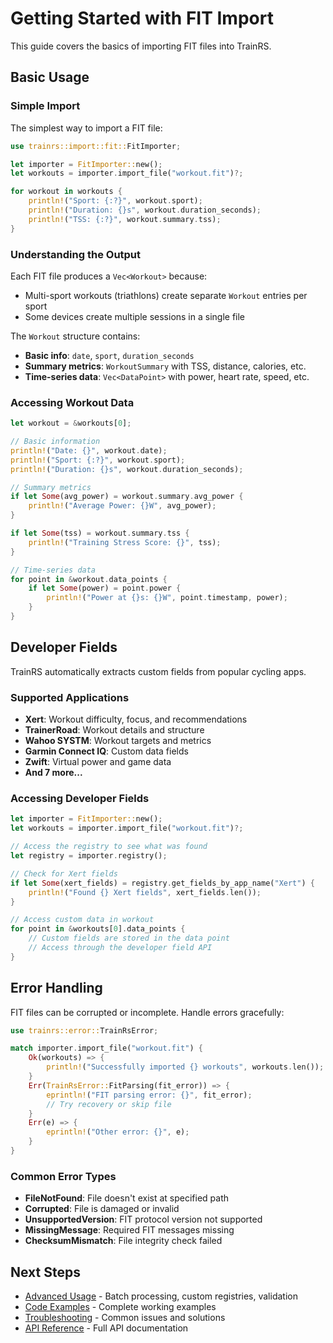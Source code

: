 # Getting Started with FIT Import

This guide covers the basics of importing FIT files into TrainRS.

## Basic Usage

### Simple Import

The simplest way to import a FIT file:

```rust
use trainrs::import::fit::FitImporter;

let importer = FitImporter::new();
let workouts = importer.import_file("workout.fit")?;

for workout in workouts {
    println!("Sport: {:?}", workout.sport);
    println!("Duration: {}s", workout.duration_seconds);
    println!("TSS: {:?}", workout.summary.tss);
}
```

### Understanding the Output

Each FIT file produces a `Vec<Workout>` because:
- Multi-sport workouts (triathlons) create separate `Workout` entries per sport
- Some devices create multiple sessions in a single file

The `Workout` structure contains:
- **Basic info**: `date`, `sport`, `duration_seconds`
- **Summary metrics**: `WorkoutSummary` with TSS, distance, calories, etc.
- **Time-series data**: `Vec<DataPoint>` with power, heart rate, speed, etc.

### Accessing Workout Data

```rust
let workout = &workouts[0];

// Basic information
println!("Date: {}", workout.date);
println!("Sport: {:?}", workout.sport);
println!("Duration: {}s", workout.duration_seconds);

// Summary metrics
if let Some(avg_power) = workout.summary.avg_power {
    println!("Average Power: {}W", avg_power);
}

if let Some(tss) = workout.summary.tss {
    println!("Training Stress Score: {}", tss);
}

// Time-series data
for point in &workout.data_points {
    if let Some(power) = point.power {
        println!("Power at {}s: {}W", point.timestamp, power);
    }
}
```

## Developer Fields

TrainRS automatically extracts custom fields from popular cycling apps.

### Supported Applications

- **Xert**: Workout difficulty, focus, and recommendations
- **TrainerRoad**: Workout details and structure
- **Wahoo SYSTM**: Workout targets and metrics
- **Garmin Connect IQ**: Custom data fields
- **Zwift**: Virtual power and game data
- **And 7 more...**

### Accessing Developer Fields

```rust
let importer = FitImporter::new();
let workouts = importer.import_file("workout.fit")?;

// Access the registry to see what was found
let registry = importer.registry();

// Check for Xert fields
if let Some(xert_fields) = registry.get_fields_by_app_name("Xert") {
    println!("Found {} Xert fields", xert_fields.len());
}

// Access custom data in workout
for point in &workouts[0].data_points {
    // Custom fields are stored in the data point
    // Access through the developer field API
}
```

## Error Handling

FIT files can be corrupted or incomplete. Handle errors gracefully:

```rust
use trainrs::error::TrainRsError;

match importer.import_file("workout.fit") {
    Ok(workouts) => {
        println!("Successfully imported {} workouts", workouts.len());
    }
    Err(TrainRsError::FitParsing(fit_error)) => {
        eprintln!("FIT parsing error: {}", fit_error);
        // Try recovery or skip file
    }
    Err(e) => {
        eprintln!("Other error: {}", e);
    }
}
```

### Common Error Types

- **FileNotFound**: File doesn't exist at specified path
- **Corrupted**: File is damaged or invalid
- **UnsupportedVersion**: FIT protocol version not supported
- **MissingMessage**: Required FIT messages missing
- **ChecksumMismatch**: File integrity check failed

## Next Steps

- [Advanced Usage](advanced-usage.md) - Batch processing, custom registries, validation
- [Code Examples](examples/) - Complete working examples
- [Troubleshooting](troubleshooting.md) - Common issues and solutions
- [API Reference](https://docs.rs/trainrs) - Full API documentation
